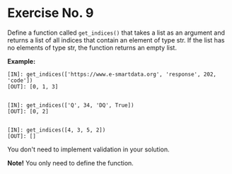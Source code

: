 # Exercise No. 9


Define a function called `get_indices()` that takes a list as an argument and returns a list of all indices that contain an element of type str. If the list has no elements of type str, the function returns an empty list.


**Example:**


    [IN]: get_indices(['https://www.e-smartdata.org', 'response', 202, 'code'])
    [OUT]: [0, 1, 3]


    [IN]: get_indices(['Q', 34, 'DQ', True])
    [OUT]: [0, 2]


    [IN]: get_indices([4, 3, 5, 2])
    [OUT]: []


You don't need to implement validation in your solution.


**Note!** You only need to define the function.